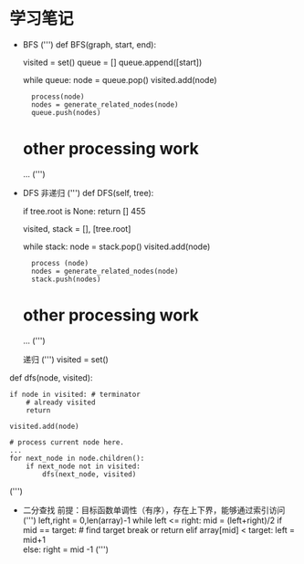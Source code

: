 # 学习笔记 <br>
+ BFS
(''')
def BFS(graph, start, end):

    visited = set()
	queue = [] 
	queue.append([start]) 
	
	while queue: 
		node = queue.pop() 
		visited.add(node)
		
		process(node) 
		nodes = generate_related_nodes(node) 
		queue.push(nodes)
		
	# other processing work 
	...
(''')
	
+ DFS
   非递归
(''')
def DFS(self, tree): 

	if tree.root is None: 
		return [] 455

	visited, stack = [], [tree.root]

	while stack: 
		node = stack.pop() 
		visited.add(node)

		process (node) 
		nodes = generate_related_nodes(node) 
		stack.push(nodes) 

	# other processing work 
	...
(''')

   递归
(''')
visited = set() 

def dfs(node, visited):

    if node in visited: # terminator
    	# already visited
    	return 

	visited.add(node) 

	# process current node here. 
	...
	for next_node in node.children(): 
		if next_node not in visited: 
			dfs(next_node, visited)
(''')
			
+ 二分查找
前提：目标函数单调性（有序），存在上下界，能够通过索引访问<br>
(''')
left,right = 0,len(array)-1
while left <= right:
    mid = (left+right)/2
    if mid == target:
        # find target
        break or return
    elif array[mid] < target:
        left = mid+1<br>
    else: right = mid -1
(''')


	
